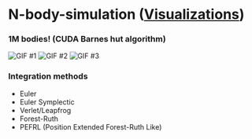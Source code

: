 # N-body-simulation ([Visualizations](https://moonarchitect.github.io/#/projects/n-body-sim))

### 1M bodies! (CUDA Barnes hut algorithm)
![GIF #1](https://github.com/MoonArchitect/MoonArchitect.github.io/blob/main/assets/Nbody%20Project/Video/1M_L.gif?raw=true)
![GIF #2](https://github.com/MoonArchitect/MoonArchitect.github.io/blob/main/assets/Nbody%20Project/Video/1M%20collapse.gif?raw=true)
![GIF #3](https://github.com/MoonArchitect/MoonArchitect.github.io/blob/main/assets/Nbody%20Project/Video/Example_4.gif?raw=true)

### Integration methods
- Euler
- Euler Symplectic
- Verlet/Leapfrog
- Forest-Ruth
- PEFRL (Position Extended Forest-Ruth Like)
